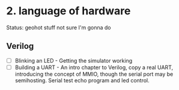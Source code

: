 # 2. language of hardware

Status: geohot stuff not sure I'm gonna do

## Verilog

- [ ]  Blinking an LED - Getting the simulator working
- [ ]  Building a UART - An intro chapter to Verilog, copy a real UART, introducing the concept of MMIO, though the serial port may be semihosting. Serial test echo program and led control.